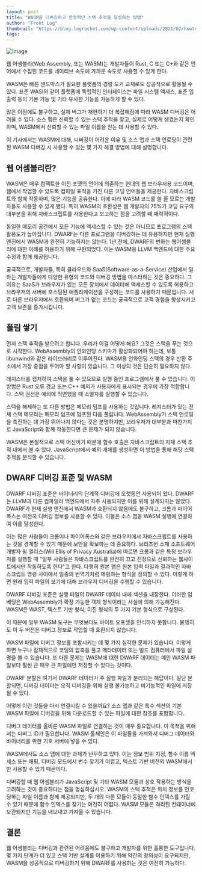 ```yaml
---
layout: post
title: "WASM을 디버깅하고 안정적인 스택 추적을 달성하는 방법"
author: "Front Log"
thumbnail: "https://blog.logrocket.com/wp-content/uploads/2021/02/howtoddebugwasm.png"
tags: 
---
```



![image](https://i0.wp.com/blog.logrocket.com/wp-content/uploads/2021/02/howtoddebugwasm.png?fit=730%2C487&ssl=1)

웹 어셈블리(Web Assembly, 또는 WASM)는 개발자들이 Rust, C 또는 C+와 같은 언어에서 수집된 코드를 네이티브 속도에 가까운 속도로 사용할 수 있게 한다.

WASM은 빠른 샌드박스가 필요한 플랫폼의 경량 도커 교체로도 성공적으로 활용될 수 있다. 표준 WASI와 같이 플랫폼에 독립적인 인터페이스는 파일 시스템 액세스, 표준 입출력 등의 기본 기능 및 기타 유사한 기능을 가능하게 할 수 있다.

많은 이점에도 불구하고, 실제 버그가 재현하기 더 복잡해짐에 따라 WASM 디버깅은 어려울 수 있다. 소스 맵은 신뢰할 수 있는 스택 추적을 찾고, 실제로 어떻게 생겼는지 확인하며, WASM에서 신뢰할 수 있는 파일 이름을 얻는 데 사용할 수 있다.

이 기사에서는 WASM에 대해, 디버깅이 어려운 이유 및 소스 맵과 스택 언로딩이 관련된 WASM 디버깅 시 사용할 수 있는 몇 가지 해결 방법에 대해 설명합니다.

## 웹 어셈블리란?

WASM은 매우 컴팩트한 이진 포맷의 언어에 의존하는 현대의 웹 브라우저용 코드이며, 웹에서 작업할 수 있도록 컴파일 표적을 가진 다른 코딩 언어들을 제공한다. 자바스크립트와 함께 작동하며, 많은 기능을 공유한다. 이에 따라 WASM 코드를 쓸 줄 모르는 개발자들도 사용할 수 있게 됐다. 특히 WASM의 호환성은 웹 개발자의 75%가 코딩 요구의 대부분을 위해 자바스크립트를 사용한다고 보고하는 점을 고려할 때 매력적이다.

동일한 메모리 공간에서 모든 기능에 액세스할 수 있는 것은 아니므로 프로그램의 스택 활용도가 높아집니다. DWARF는 다른 프로그램을 디버깅하는 데 유용하지만 현재 실행 엔진에서 WASM과 완전히 기능하지는 않는다. 1년 전에, DWARF의 변화는 웹어셈블리에 대한 이해를 허용하기 위해 구현되었다. 이는 WASM용 LLVM 백엔드에 대한 주요 수정과 함께 제공됩니다.

궁극적으로, 개발자들, 특히 클라우드와 SaaS(Software-as-a-Service) 산업에서 일하는 개발자들에게 다양한 유형의 코드와 디버깅 방법을 마스터하는 것은 중요하다. 그 이유는 SaaS가 브라우저가 있는 모든 장치에서 데이터에 액세스할 수 있도록 허용하고 브라우저의 서버에 호스팅된 애플리케이션을 구성하는 코드를 사용하기 때문입니다. 서로 다른 브라우저에서 호환되며 버그가 없는 코드는 궁극적으로 고객 경험을 향상시키고 고객 보존을 증가시킵니다.

## 풀림 쌓기

먼저 스택 추적을 받으려고 합니다. 우리가 이걸 어떻게 해요? 그것은 스택을 푸는 것으로 시작한다. WebAssembly의 언와인딩 스키마가 활성화되어야 하는데, 보통 libunwind와 같은 라이브러리로 이루어진다. WASM용 언와인딩 스택의 경우 반환 주소에서 가장 중점을 두어야 할 사항이 있습니다. 그 이상의 것은 단순히 필요하지 않다.

레지스터를 캡처하여 스택을 풀 수 있으므로 실행 중인 프로그램에서 풀 수 있습니다. 이 방법은 Rust 오류 경고 또는 C++ 예외가 사용자에게 표시되는 경우에 가장 적합합니다. 스택 권선은 예외에 직면했을 때 소멸자를 실행할 수 있습니다.

스택을 해제하는 또 다른 방법은 메모리 덤프를 사용하는 것입니다. 레지스터가 있는 전체 스택 메모리는 메모리 덤프에 덤프된 다음 풀립니다. WebAssembly가 스택 언로딩을 촉진하는 데 가장 뛰어나지 않다는 것은 분명하지만, 브라우저가 대부분과 마찬가지로 JavaScript와 함께 작동한다면 큰 문제가 되지 않습니다.

WASM은 본질적으로 스택 머신이기 때문에 함수 호출은 자바스크립트의 자체 스택 추적 내에서 볼 수 있다. JavaScript에서 예외 개체를 생성하면 이 방법을 통해 해당 스택 추적을 분석할 수 있습니다.

## DWARF 디버깅 표준 및 WASM

DWARF 디버깅 표준은 바이너리의 단계적 디버깅에 오랫동안 사용되어 왔다. DWARF는 LLVM과 다른 컴파일러 백엔드에서 자주 사용되지만 이를 위해 설계되지는 않았다. DWARF가 현재 실행 엔진에서 WASM과 호환되지 않음에도 불구하고, 크롬과 파이어폭스는 여전히 디버깅 정보를 사용할 수 있다. 이들은 소스 맵을 WASM 실행에 연결하여 이를 달성한다.

이는 많은 사람들이 크롬이나 파이어폭스와 같은 브라우저에서 자바스크립트를 사용하는 것을 경계할 수 있기 때문에 보안을 확보하는 데 중요하다. 브리즈번 소재 소프트웨어 개발자 윌 엘리스(Will Ellis of Privacy Australia)에 따르면 크롬과 같은 특정 브라우저를 실행할 때 "일부 사람들은 자바스크립트를 완전히 끄고 진정으로 신뢰하는 웹사이트에서만 작동하도록 한다"고 한다. 다행히 원본 맵은 원본 입력 파일과 결과적인 자바스크립트 명령 사이에서 일종의 번역기처럼 매핑하는 형식을 정의할 수 있다. 이렇게 하면 원래 입력 파일의 보기에 대해 브라우저 디버깅을 수행할 수 있습니다.

DWARF 디버깅 표준은 실행 파일의 DWARF 데이터 내에 섹션을 내장한다. 이러한 임베딩은 WebAssembly가 확장 가능한 객체 형식이라는 사실에 의해 가능해진다. WASM은 WAST, 텍스트 기반 형식, 이진 형식의 두 가지 기본 형식으로 구성된다.

이 때문에 일부 WASM 도구는 무엇보다도 바이트 오프셋을 인식하지 못합니다. 불행히도 이 두 버전은 디버그 정보로 작업할 때 호환되지 않습니다.

WASM 파일에 디버그 정보를 포함시키는 데 몇 가지 심각한 문제가 있습니다. 이렇게 하면 누구나 잠재적으로 코딩의 압축을 풀고 메타데이터 또는 빌드 컴퓨터에서 파일 설명을 볼 수 있습니다. 또 다른 문제는 WASM에 대한 DWARF 데이터는 메인 WASM 파일보다 훨씬 큰 매우 큰 파일에만 저장할 수 있다는 것이다.

DWARF 분할은 여기서 DWARF 데이터가 주 실행 파일과 분리되는 해답이다. 일단 분할되면, 디버깅 데이터는 오직 디버깅을 위해 실행 불가능하고 비기능적인 파일에 저장될 수 있다.

어떻게 이런 것들을 다시 연결시킬 수 있을까요? 소스 맵과 같은 특수 섹션의 기본 WASM 파일에 디버깅을 위해 다운로드할 수 있는 파일에 대한 참조를 포함합니다.

디버그 데이터를 올바른 WASM 파일로 연결하는 것이 매우 중요합니다. 이 목적을 위해서는 디버그 ID가 필요합니다. WASM 툴체인은 이 파일들을 가져와서 디버그 데이터와 바이너리를 위한 기호 서버에 넣을 수 있다.

WASM에서도 소스 맵에 대한 과제가 난무하고 있다. 이는 정보 범위 지정, 함수 이름 액세스 또는 매핑, 디버깅 모드에서 변수 찾기가 어렵고, 텍스트 기반 버전의 WASM에서만 사용할 수 있기 때문이다.

디버깅할 때 웹 어셈블리가 JavaScript 및 기타 WASM 모듈과 상호 작용하는 방식을 고려하는 것이 중요하다는 점을 명심하십시오. WASM의 스택 추적은 위치 정보를 인코딩하는 파일 이름과 함께 제공되지만, 두 개의 다른 모듈이 동일한 함수 인덱스를 가질 수 있기 때문에 함수 인덱스를 찾기는 여전히 어렵다. WASM 모듈은 격리된 컨테이너에 보관되지만 기능을 내보내고 가져올 수 있습니다.

## 결론

웹 어셈블리는 디버깅과 관련된 어려움에도 불구하고 개발자를 위한 훌륭한 도구입니다. 몇 가지 단계가 더 있고 스택 기반 설계를 이용하기 위해 약간의 창의성이 요구되지만, WASM을 성공적으로 디버깅하기 위해 DWARF를 사용하는 것은 여전히 가능하다.
